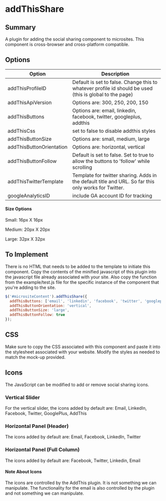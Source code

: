 # addThisShare

## Summary

A plugin for adding the social sharing component to microsites. This component is cross-browser and cross-platform compatible.

## Options

Option | Description
--- | ---
addThisProfileID | Default is set to false. Change this to whatever profile id should be used (this is global to the page)
addThisApiVersion | Options are: 300, 250, 200, 150
addThisButtons | Options are: email, linkedin, facebook, twitter, googleplus, addthis
addThisCss | set to false to disable addthis styles
addThisButtonSize | Options are: small, medium, large
addThisButtonOrientation | Options are: horizontal, vertical
addThisButtonFollow | Default is set to false. Set to true to allow the buttons to 'follow' while scrolling
addThisTwitterTemplate | Template for twitter sharing. Adds in the default title and URL. So far this only works for Twitter.
googleAnalyticsID | include GA account ID for tracking

#### Size Options

Small: 16px X 16px

Medium: 20px X 20px

Large: 32px X 32px

## To Implement

There is no HTML that needs to be added to the template to initiate this component. Copy the contents of the minified javascript of this plugin into the javascript file already associated with your site. Also copy the function from the example/test.js file for the specific instance of the component that you're adding to the site.

```javascript
$('#micrositeContent').addThisShare({
  addThisButtons: ['email', 'linkedin', 'facebook', 'twitter', 'googleplus', 'addthis'],
  addThisButtonOrientation: 'vertical',
  addThisButtonSize: 'large',
  addThisButtonFollow: true
});
```

## CSS

Make sure to copy the CSS associated with this component and paste it into the stylesheet associated with your website. Modify the styles as needed to match the mock-up provided.

## Icons

The JavaScript can be modified to add or remove social sharing icons.

### Vertical Slider

For the vertical slider, the icons added by default are: Email, LinkedIn, Facebook, Twitter, GooglePlus, AddThis

### Horizontal Panel (Header)

The icons added by default are: Email, Facebook, LinkedIn, Twitter

### Horizontal Panel (Full Column)

The icons added by default are: Facebook, Twitter, Linkedin, Email


#### Note About Icons

The icons are controlled by the AddThis plugin. It is not something we can manipulate. The functionality for the email is also controlled by the plugin and not something we can manipulate.







